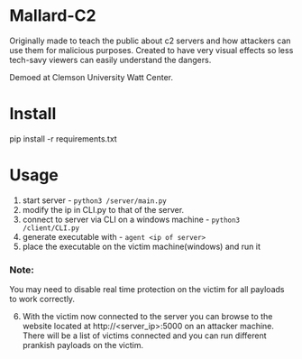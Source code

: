 # Mallard-C2
Originally made to teach the public about c2 servers and how attackers can use them for malicious purposes.  Created to have very visual effects so less tech-savy viewers can easily understand the dangers. 

Demoed at Clemson University Watt Center.

# Install
pip install -r requirements.txt

# Usage
1. start server - `python3 /server/main.py`
2. modify the ip in CLI.py to that of the server.
3. connect to server via CLI on a windows machine - `python3 /client/CLI.py`
4. generate executable with - `agent <ip of server>`
5. place the executable on the victim machine(windows) and run it

### Note:
You may need to disable real time protection on the victim for all payloads to work correctly. 

6. With the victim now connected to the server you can browse to the website located at http://<server_ip>:5000 on an attacker machine. 
    There will be a list of victims connected and you can run different prankish payloads on the victim.

